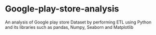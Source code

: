 # Google-play-store-analysis
An analysis of Google play store Dataset by performing ETL using Python and its libraries such as pandas, Numpy, Seaborn and Matplotlib
